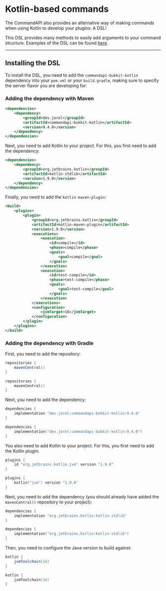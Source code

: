 # Kotlin-based commands

The CommandAPI also provides an alternative way of making commands when using Kotlin to develop your plugins: A DSL!

This DSL provides many methods to easily add arguments to your command structure. Examples of the DSL can be found [here](./kotlindsl.md).

-----

## Installing the DSL

To install the DSL, you need to add the `commandapi-bukkit-kotlin` dependency into your `pom.xml` or your `build.gradle`, making sure to specify the server flavor you are developing for:

### Adding the dependency with Maven

```xml
<dependencies>
    <dependency>
        <groupId>dev.jorel</groupId>
        <artifactId>commandapi-bukkit-kotlin</artifactId>
        <version>9.4.0</version>
    </dependency>
</dependencies>
```

Next, you need to add Kotlin to your project. For this, you first need to add the dependency:

```xml
<dependencies>
    <dependency>
        <groupId>org.jetbrains.kotlin</groupId>
        <artifactId>kotlin-stdlib</artifactId>
        <version>1.9.0</version>
    </dependency>
</dependencies>
```

Finally, you need to add the `kotlin-maven-plugin`:

```xml
<build>
    <plugins>
        <plugin>
            <groupId>org.jetbrains.kotlin</groupId>
            <artifactId>kotlin-maven-plugin</artifactId>
            <version>1.9.0</version>
            <executions>
                <execution>
                    <id>compile</id>
                    <phase>compile</phase>
                    <goals>
                        <goal>compile</goal>
                    </goals>
                </execution>
                <execution>
                    <id>test-compile</id>
                    <phase>test-compile</phase>
                    <goals>
                        <goal>test-compile</goal>
                    </goals>
                </execution>
            </executions>
            <configuration>
                <jvmTarget>16</jvmTarget>
            </configuration>
        </plugin>
    </plugins>
</build>
```

### Adding the dependency with Gradle

First, you need to add the repository:

<div class="multi-pre">

```groovy,build.gradle
repositories {
    mavenCentral()
}
```

```kotlin,build.gradle.kts
repositories {
    mavenCentral()
}
```

</div>

Next, you need to add the dependency:

<div class="multi-pre">

```groovy,build.gradle
dependencies {
    implementation "dev.jorel:commandapi-bukkit-kotlin:9.4.0"
}
```

```kotlin,build.gradle.kts
dependencies {
    implementation("dev.jorel:commandapi-bukkit-kotlin:9.4.0")
}
```

</div>

You also need to add Kotlin to your project. For this, you first need to add the Kotlin plugin:

<div class="multi-pre">

```groovy,build.gradle
plugins {
    id "org.jetbrains.kotlin.jvm" version "1.9.0"
}
```

```kotlin,build.gradle.kts
plugins {
    kotlin("jvm") version "1.9.0"
}
```

</div>

Next, you need to add the dependency (you should already have added the `mavenCentral()` repository to your project):

<div class="multi-pre">

```groovy,build.gradle
dependencies {
    implementation "org.jetbrains.kotlin:kotlin-stdlib"
}
```

```kotlin,build.gradle.kts
dependencies {
    implementation("org.jetbrains.kotlin:kotlin-stdlib")
}
```

</div>

Then, you need to configure the Java version to build against:

<div class="multi-pre">

```groovy,build.gradle
kotlin {
    jvmToolchain(16)
}
```

```kotlin,build.gradle.kts
kotlin {
    jvmToolchain(16)
}
```

</div>
